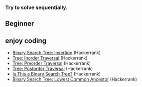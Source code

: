 ### Try to solve sequentially.

## Beginner
## enjoy coding

* [Binary Search Tree: Insertion](https://www.hackerrank.com/challenges/binary-search-tree-insertion/problem) (Hackerrank)
* [Tree: Inorder Traversal](https://www.hackerrank.com/challenges/tree-inorder-traversal/problem) (Hackerrank)
* [Tree: Preorder Traversal](https://www.hackerrank.com/challenges/tree-preorder-traversal/problem) (Hackerrank)
* [Tree: Postorder Traversal](https://www.hackerrank.com/challenges/tree-postorder-traversal/problem) (Hackerrank)
* [Is This a Binary Search Tree?](https://www.hackerrank.com/challenges/is-binary-search-tree/problem) (Hackerrank)
* [Binary Search Tree: Lowest Common Ancestor](https://www.hackerrank.com/challenges/binary-search-tree-lowest-common-ancestor/problem) (Hackerrank)

